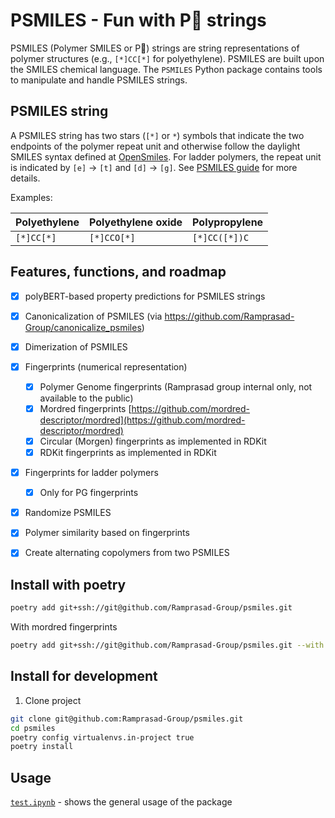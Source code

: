 # PSMILES - Fun with P🙂 strings

PSMILES (Polymer SMILES or P🙂) strings are string representations of polymer structures (e.g., `[*]CC[*]` for polyethylene). PSMILES are built upon the SMILES chemical language. The `PSMILES` Python package contains tools to manipulate and handle PSMILES strings.


## PSMILES string
A PSMILES string has two stars (`[*]` or `*`) symbols that indicate the two endpoints of the polymer repeat unit and otherwise follow the daylight SMILES syntax defined at [OpenSmiles](http://opensmiles.org/opensmiles.html). For ladder polymers, the repeat unit is indicated by `[e]` -> `[t]` and `[d]` -> `[g]`. See [PSMILES guide](https://www.polymergenome.org/guide/) for more details.

Examples:

 Polyethylene | Polyethylene oxide | Polypropylene |
|-|-|-|
| `[*]CC[*]` | `[*]CCO[*]` | `[*]CC([*])C` | 

## Features, functions, and roadmap

- [x] polyBERT-based property predictions for PSMILES strings
- [x] Canonicalization of PSMILES (via https://github.com/Ramprasad-Group/canonicalize_psmiles)
- [x] Dimerization of PSMILES
- [x] Fingerprints (numerical representation)
    - [x] Polymer Genome fingerprints (Ramprasad group internal only, not available to the public)
    - [x] Mordred fingerprints [https://github.com/mordred-descriptor/mordred](https://github.com/mordred-descriptor/mordred)
    - [x] Circular (Morgen) fingerprints as implemented in RDKit
    - [x] RDKit fingerprints as implemented in RDKit
- [x] Fingerprints for ladder polymers
     - [x] Only for PG fingerprints   
- [x] Randomize PSMILES
- [x] Polymer similarity based on fingerprints
- [x] Create alternating copolymers from two PSMILES


## Install with poetry 

```bash
poetry add git+ssh://git@github.com/Ramprasad-Group/psmiles.git
```

With mordred fingerprints

```bash
poetry add git+ssh://git@github.com/Ramprasad-Group/psmiles.git --with mordred
```

## Install for development


1. Clone project
```sh
git clone git@github.com:Ramprasad-Group/psmiles.git
cd psmiles
poetry config virtualenvs.in-project true
poetry install
```

## Usage

[`test.ipynb`](tests/test.ipynb) - shows the general usage of the package


